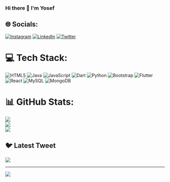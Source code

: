 ### Hi there 👋 I'm Yosef

<!--
**Yosiad/Yosiad** is a ✨ _special_ ✨ repository because its `README.md` (this file) appears on your GitHub profile.

Here are some ideas to get you started:

🔭 I’m currently sostware engineering student at AAU
🌱 I’m currently learning flutter
- 👯 I’m looking to collaborate on ...
- 🤔 I’m looking for help with ...
- 💬 Ask me about ...
- 📫 How to reach me: ...
- 😄 Pronouns: ...
- ⚡ Fun fact: ...
-->

## 🌐 Socials:
[![Instagram](https://img.shields.io/badge/Instagram-%23E4405F.svg?logo=Instagram&logoColor=white)](https://instagram.com/yosi_ad) [![LinkedIn](https://img.shields.io/badge/LinkedIn-%230077B5.svg?logo=linkedin&logoColor=white)](https://linkedin.com/in/yosef-aweke-a0387822b) [![Twitter](https://img.shields.io/badge/Twitter-%231DA1F2.svg?logo=Twitter&logoColor=white)](https://twitter.com/AwekeYosef) 

# 💻 Tech Stack:
![HTML5](https://img.shields.io/badge/html5-%23E34F26.svg?style=for-the-badge&logo=html5&logoColor=white) ![Java](https://img.shields.io/badge/java-%23ED8B00.svg?style=for-the-badge&logo=java&logoColor=white) ![JavaScript](https://img.shields.io/badge/javascript-%23323330.svg?style=for-the-badge&logo=javascript&logoColor=%23F7DF1E) ![Dart](https://img.shields.io/badge/dart-%230175C2.svg?style=for-the-badge&logo=dart&logoColor=white) ![Python](https://img.shields.io/badge/python-3670A0?style=for-the-badge&logo=python&logoColor=ffdd54) ![Bootstrap](https://img.shields.io/badge/bootstrap-%23563D7C.svg?style=for-the-badge&logo=bootstrap&logoColor=white) ![Flutter](https://img.shields.io/badge/Flutter-%2302569B.svg?style=for-the-badge&logo=Flutter&logoColor=white) ![React](https://img.shields.io/badge/react-%2320232a.svg?style=for-the-badge&logo=react&logoColor=%2361DAFB) ![MySQL](https://img.shields.io/badge/mysql-%2300f.svg?style=for-the-badge&logo=mysql&logoColor=white) ![MongoDB](https://img.shields.io/badge/MongoDB-%234ea94b.svg?style=for-the-badge&logo=mongodb&logoColor=white)
# 📊 GitHub Stats:
![](https://github-readme-stats.vercel.app/api?username=Yosiad&theme=dark&hide_border=false&include_all_commits=false&count_private=false)<br/>
![](https://github-readme-streak-stats.herokuapp.com/?user=Yosiad&theme=dark&hide_border=false)<br/>
![](https://github-readme-stats.vercel.app/api/top-langs/?username=Yosiad&theme=dark&hide_border=false&include_all_commits=false&count_private=false&layout=compact)

## 🐦 Latest Tweet
[![](https://gtce.itsvg.in/api?username=AwekeYosef)](https://github.com/VishwaGauravIn/github-twitter-card-embed)

---
[![](https://visitcount.itsvg.in/api?id=Yosiad&icon=0&color=0)](https://visitcount.itsvg.in)

<!-- Proudly created with GPRM ( https://gprm.itsvg.in ) -->
